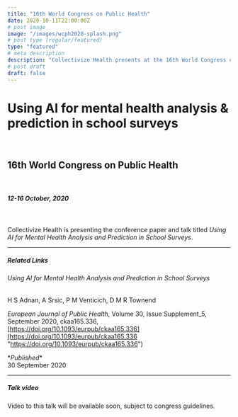 ```yaml
---
title: "16th World Congress on Public Health"
date: 2020-10-11T22:00:00Z
# post image
image: "/images/wcph2020-splash.png"
# post type (regular/featured)
type: "featured"
# meta description
description: "Collectivize Health presents at the 16th World Congress on Public Health."
# post draft
draft: false
---
```


# Using AI for mental health analysis & prediction in school surveys

<br>

## 16th World Congress on Public Health

<br>

##### 12-16 October, 2020

<br>

Collectivize Health is presenting the conference paper and talk titled _Using AI for Mental Health Analysis and Prediction in School Surveys_.

<hr>

##### Related Links

###### Using AI for Mental Health Analysis and Prediction in School Surveys

H S Adnan, A Srsic, P M Venticich, D M R Townend

_European Journal of Public Health_, Volume 30, Issue Supplement_5, September 2020, ckaa165.336, [https://doi.org/10.1093/eurpub/ckaa165.336](https://doi.org/10.1093/eurpub/ckaa165.336 "https://doi.org/10.1093/eurpub/ckaa165.336")

\**Published**  
30 September 2020

<hr>

##### Talk video

Video to this talk will be available soon, subject to congress guidelines.
